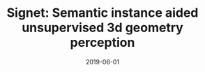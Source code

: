 ---
title: "Signet: Semantic instance aided unsupervised 3d geometry perception"
collection: publications
permalink: /publication/2019-06-01-Signet-Semantic-instance-aided-unsupervised-3d-geometry-perception
excerpt: '26 cites: https://scholar.google.com/scholar?oi=bibs\&amp;hl=en\&amp;cites=9357944003335228407'
date: 2019-06-01
venue: 'IEEE/CVF CVPR 2019'
link: 'https://doi.org/10.1145/2486001'
paperurl: '/files/papers/signet.pdf'
citation: ' Y Meng,  Y Lu,  A Raj,  S Sunarjo,  R Guo,  T Javidi,  G Bansal,  D Bharadia, '
---